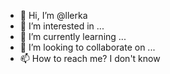 - 👋 Hi, I’m @llerka
- 👀 I’m interested in ...
- 🌱 I’m currently learning ...
- 💞️ I’m looking to collaborate on ...
- 📫 How to reach me? I don't know

<!---
llerka/llerka is a ✨ special ✨ repository because its `README.md` (this file) appears on your GitHub profile.
You can click the Preview link to take a look at your changes.
--->
